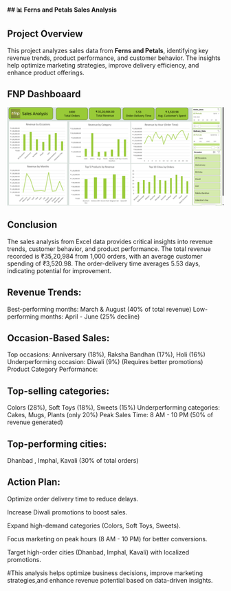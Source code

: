 **## 📊 Ferns and Petals Sales Analysis**

## Project Overview  
This project analyzes sales data from **Ferns and Petals**, identifying key revenue trends, product performance, and customer behavior. The insights help optimize marketing strategies, improve delivery efficiency, and enhance product offerings.  

## FNP Dashboaard

![Image Alt](https://github.com/mayurkhadse01/Ferns_and_Petals_Excel_Project/blob/9c62b2c8d67fa637ce68f4af61345010c0f43a32/Screenshot%202024-10-24%20160552.png)

## Conclusion 
The sales analysis from Excel data provides critical insights into revenue trends, customer behavior, and product performance. The total revenue recorded is ₹35,20,984 from 1,000 orders, with an average customer spending of ₹3,520.98. The order-delivery time averages 5.53 days, indicating potential for improvement.

##  Revenue Trends: 
Best-performing months: March & August (40% of total revenue)
Low-performing months: April - June (25% decline)

## Occasion-Based Sales:
Top occasions: Anniversary 
(18%), Raksha Bandhan (17%), Holi (16%)
Underperforming occasion: Diwali (9%) (Requires better promotions)
Product Category Performance:

## Top-selling categories: 
Colors (28%), Soft Toys (18%), Sweets (15%)
Underperforming categories: Cakes, Mugs, Plants (only 20%)
Peak Sales Time: 8 AM - 10 PM (50% of revenue generated)

## Top-performing cities:
Dhanbad , Imphal, Kavali (30% of total orders)

## Action Plan:
Optimize order delivery time to reduce delays.

Increase Diwali promotions to boost sales.

Expand high-demand categories (Colors, Soft Toys, Sweets).

Focus marketing on peak hours (8 AM - 10 PM) for better conversions.

Target high-order cities (Dhanbad, Imphal, Kavali) with localized promotions.

#This analysis helps optimize business decisions, improve marketing strategies,and enhance revenue potential based on data-driven insights.
